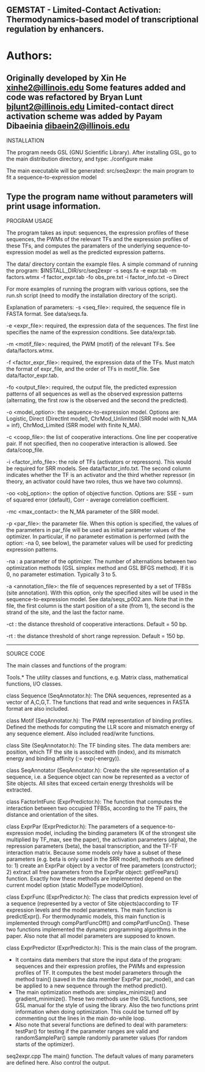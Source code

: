 ## GEMSTAT - Limited-Contact Activation: Thermodynamics-based model of transcriptional regulation by enhancers.

# Authors:
Originally developed by Xin He <xinhe2@illinois.edu>
Some features added and code was refactored by Bryan Lunt <bjlunt2@illinois.edu>
Limited-contact direct activation scheme was added by Payam Dibaeinia <dibaein2@illinois.edu>
--------------------------------------------------------------------------
INSTALLATION

The program needs GSL (GNU Scientific Library). After installing GSL, go to the main distribution directory, and type:
./configure
make

The main executable will be generated:
src/seq2expr: the main program to fit a sequence-to-expression model

Type the program name without parameters will print usage information.
--------------------------------------------------------------------------
PROGRAM USAGE

The program takes as input: sequences, the expression profiles of these sequences, the PWMs of the relevant TFs and the expression profiles of these TFs, and computes the paramaters of the underlying sequence-to-expression model as well as the predicted expression patterns.

The data/ directory contain the example files. A simple command of running the program:
$INSTALL_DIR/src/seq2expr -s seqs.fa -e expr.tab -m factors.wtmx -f factor_expr.tab -fo obs_pre.txt -i factor_info.txt -o Direct

For more examples of running the program with various options, see the run.sh script (need to modify the installation directory of the script).

Explanation of parameters:
-s <seq_file>: required, the sequence file in FASTA format. See data/seqs.fa.

-e <expr_file>: required, the expression data of the sequences. The first line specifies the name of the expression conditions. See data/expr.tab.

-m <motif_file>: required, the PWM (motif) of the relevant TFs. See data/factors.wtmx.

-f <factor_expr_file>: required, the expression data of the TFs. Must match the format of expr_file, and the order of TFs in motif_file. See data/factor_expr.tab.

-fo <output_file>: required, the output file, the predicted expression patterns of all sequences as well as the observed expression patterns (alternating, the first row is the observed and the second the predicted).

-o <model_option>: the sequence-to-expression model. Options are: Logistic, Direct (DirectInt model), ChrMod_Unlimited (SRR model with N_MA = inf), ChrMod_Limited (SRR model with finite N_MA).

-c <coop_file>: the list of cooperative interactions. One line per cooperative pair. If not specified, then no cooperative interaction is allowed. See data/coop_file.

-i <factor_info_file>: the role of TFs (activators or repressors). This would be required for SRR models. See data/factor_info.txt. The second column indicates whether the TF is an activator and the third whether repressor (in theory, an activator could have two roles, thus we have two columns).

-oo <obj_option>: the option of objective function. Options are: SSE - sum of squared error (default), Corr - average correlation coefficient.

-mc <max_contact>: the N_MA parameter of the SRR model.

-p <par_file>: the parameter file. When this option is specified, the values of the parameters in par_file will be used as initial parameter values of the optimizer. In particular, if no parameter estimation is performed (with the option: -na 0, see below), the parameter values will be used for predicting expression patterns.

-na <nAlternations>: a parameter of the optimizer. The number of alternations between two optimization methods (GSL simplex method and GSL BFGS method). If it is 0, no parameter estimation. Typically 3 to 5.

-a <annotation_file>: the file of sequences represented by a set of TFBSs (site annotation). With this option, only the specified sites will be used in the sequence-to-expression model. See data/seqs_p002.ann. Note that in the file, the first column is the start position of a site (from 1), the second is the strand of the site, and the last the factor name.

-ct <coopDistThr>: the distance threshold of cooperative interactions. Default = 50 bp.

-rt <repressionDistThr>: the distance threshold of short range repression. Default = 150 bp.

--------------------------------------------------------------------------
SOURCE CODE

The main classes and functions of the program:

Tools.*
The utility classes and functions, e.g. Matrix class, mathematical functions, I/O classes.

class Sequence (SeqAnnotator.h):
The DNA sequences, represented as a vector of A,C,G,T. The functions that read and write sequences in FASTA format are also included.

class Motif (SeqAnnotator.h):
The PWM representation of binding profiles. Defined the methods for computing the LLR score and mismatch energy of any sequence element. Also included read/write functions.

class Site (SeqAnnotator.h):
The TF binding sites. The data members are: position, which TF the site is associted with (index), and its mismatch energy and binding affinity (:= exp(-energy)).

class SeqAnnotator (SeqAnnotator.h):
Create the site representation of a sequence, i.e. a Sequence object can now be represented as a vector of Site objects. All sites that exceed certain energy thresholds will be extracted.

class FactorIntFunc (ExprPredictor.h):
The function that computes the interaction between two occupied TFBSs, according to the TF pairs, the distance and orientation of the sites.

class ExprPar (ExprPredictor.h):
The parameters of a sequence-to-expression model, including the binding parameters (K of the strongest site multiplied by TF_max, see the paper), the activation parameters (alpha), the repression parameters (beta), the basal transcription, and the TF-TF interaction matrix. Because some models only have a subset of these parameters (e.g. beta is only used in the SRR model),  methods are defined to: 1) create an ExprPar object by a vector of free parameters (constructor); 2) extract all free parameters from the ExprPar object: getFreePars() function. Exactly how these methods are implemented depend on the current model option (static ModelType modelOption).

class ExprFunc (ExprPredictor.h):
The class that predicts expression level of a sequence (represented by a vector of Site objects)according to TF expression levels and the model parameters. The main function is predictExpr(). For thermodynamic models, this main function is implemented through compPartFuncOff() and compPartFuncOn(). These two functions implemented the dynamic programming algorithms in the paper. Also note that all model parameters are supposed to known.

class ExprPredictor (ExprPredictor.h):
This is the main class of the program.
* It contains data members that store the input data of the program: sequences and their expression profiles, the PWMs and expression profiles of TF. It computes the best model parameters through the method train() (saved in the data member ExprPar par_model), and can be applied to a new sequence through the method predict().
* The main optimization methods are: simplex_minimize() and gradient_minimize(). These two methods use the GSL functions, see GSL manual for the style of using the library. Also the two functions print information when doing optimization. This could be turned off by commenting out the lines in the main do-while loop.
* Also note that several functions are defined to deal with parameters: testPar() for testing if the parameter ranges are valid and randomSamplePar() sample randomly parameter values (for random starts of the optimizer).

seq2expr.cpp
The main() function. The default values of many parameters are defined here. Also control the output.
